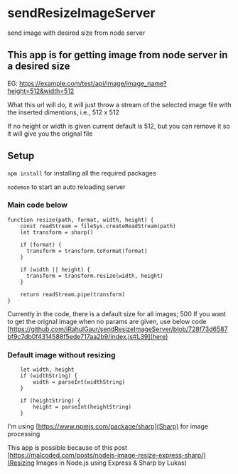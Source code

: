 # sendResizeImageServer
send image with desired size from node server

## This app is for getting image from node server in a desired size

EG: https://example.com/test/api/image/image_name?height=512&width=512

What this url will do, it will just throw a stream of the selected image file with the inserted dimentions, i.e., 512 x 512

If no height or width is given current default is 512, but you can remove it so it will give you the orignal file

## Setup

`npm install` for installing all the required packages

`nodemon` to start an auto reloading server

### Main code below
```
function resize(path, format, width, height) {
    const readStream = fileSys.createReadStream(path)
    let transform = sharp()
  
    if (format) {
      transform = transform.toFormat(format)
    }
  
    if (width || height) {
      transform = transform.resize(width, height)
    }
  
    return readStream.pipe(transform)
}
```

Currently in the code, there is a default size for all images; 500
If you want to get the orignal image when no params are given, use below code [https://github.com/iRahulGaur/sendResizeImageServer/blob/728f73d6587bf9c7db0f4314588f5ede717aa2b9/index.js#L39](here)

### Default image without resizing
```
    let width, height
    if (widthString) {
        width = parseInt(widthString)
    }

    if (heightString) {
        height = parseInt(heightString)
    }
```

I'm using [https://www.npmjs.com/package/sharp](Sharp) for image processing

This app is possible because of this post [https://malcoded.com/posts/nodejs-image-resize-express-sharp/](Resizing Images in Node.js using Express & Sharp by Lukas)
